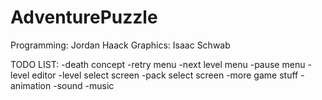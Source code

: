 AdventurePuzzle
===============
Programming: Jordan Haack
Graphics: Isaac Schwab

TODO LIST:
-death concept
-retry menu
-next level menu
-pause menu
-level editor
-level select screen
-pack select screen
-more game stuff
-animation
-sound
-music
